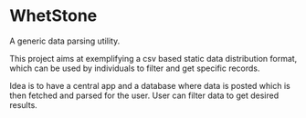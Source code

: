# WhetStone

A generic data parsing utility. 

This project aims at exemplifying a csv based static data distribution format, 
which can be used by individuals to filter and get specific records.


Idea is to have a central app and a database where data is posted which is then 
fetched and parsed for the user. User can filter data to get desired results.

